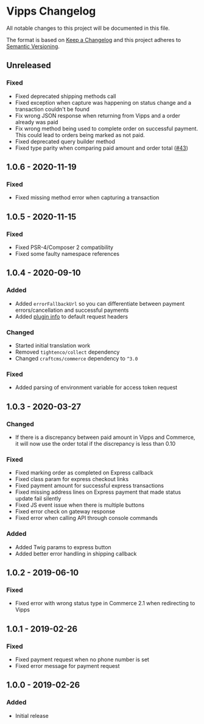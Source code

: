 # Vipps Changelog

All notable changes to this project will be documented in this file.

The format is based on [Keep a Changelog](http://keepachangelog.com/) and this project adheres to [Semantic Versioning](http://semver.org/).

## Unreleased

### Fixed
- Fixed deprecated shipping methods call
- Fixed exception when capture was happening on status change and a transaction couldn't be found
- Fix wrong JSON response when returning from Vipps and a order already was paid
- Fix wrong method being used to complete order on successful payment. This could lead to orders being marked as not paid.
- Fixed deprecated query builder method
- Fixed type parity when comparing paid amount and order total ([#43](https://github.com/superbigco/craft-vipps/pull/43))

## 1.0.6 - 2020-11-19

### Fixed
- Fixed missing method error when capturing a transaction

## 1.0.5 - 2020-11-15

### Fixed
- Fixed PSR-4/Composer 2 compatibility
- Fixed some faulty namespace references

## 1.0.4 - 2020-09-10

### Added
- Added `errorFallbackUrl` so you can differentiate between payment errors/cancellation and successful payments
- Added [plugin info](https://www.vipps.no/developers-documentation/ecom/documentation/#optional-vipps-http-headers) to default request headers

### Changed
- Started initial translation work
- Removed `tightenco/collect` dependency
- Changed `craftcms/commerce` dependency to `^3.0`

### Fixed
- Added parsing of environment variable for access token request

## 1.0.3 - 2020-03-27

### Changed
- If there is a discrepancy between paid amount in Vipps and Commerce, it will now use the order total if the discrepancy is less than 0.10

### Fixed
- Fixed marking order as completed on Express callback
- Fixed class param for express checkout links 
- Fixed payment amount for successful express transactions
- Fixed missing address lines on Express payment that made status update fail silently
- Fixed JS event issue when there is multiple buttons
- Fixed error check on gateway response
- Fixed error when calling API through console commands

### Added
- Added Twig params to express button 
- Added better error handling in shipping callback

## 1.0.2 - 2019-06-10
### Fixed
- Fixed error with wrong status type in Commerce 2.1 when redirecting to Vipps

## 1.0.1 - 2019-02-26
### Fixed
- Fixed payment request when no phone number is set
- Fixed error message for payment request


## 1.0.0 - 2019-02-26
### Added
- Initial release
